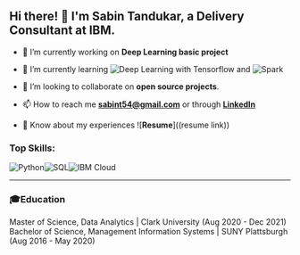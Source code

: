 <!--
**sabint54/sabint54** is a ✨ _special_ ✨ repository because its `README.md` (this file) appears on your GitHub profile.

Here are some ideas to get you started:

- 🔭 I’m currently working on ...
- 🌱 I’m currently learning ...
- 👯 I’m looking to collaborate on ...
- 🤔 I’m looking for help with ...
- 💬 Ask me about ...
- 📫 How to reach me: ...
- 😄 Pronouns: ...
- ⚡ Fun fact: ...
-->
## Hi there! 👋 I'm Sabin Tandukar, a Delivery Consultant at IBM.

- 🔭 I’m currently working on **Deep Learning basic project**

- 🌱 I’m currently learning ![**Deep Learning with Tensorflow**](https://img.shields.io/badge/TensorFlow-FF6F00?style=for-the-badge&logo=tensorflow&logoColor=white) and ![**Spark**](https://img.shields.io/badge/Spark-FF6F00?style=for-the-badge&logo=apache-spark&logoColor=white)
  
- 👯 I’m looking to collaborate on **open source projects**.

- 📫 How to reach me **sabint54@gmail.com** or through [**LinkedIn**](https://www.linkedin.com/in/sabin-tandukar-/)

- 📄 Know about my experiences ![**Resume**]((resume link))

### Top Skills:
![Python](https://img.shields.io/badge/Python-3776AB?style=for-the-badge&logo=python&logoColor=white)![SQL](https://img.shields.io/badge/MySQL-00000F?style=for-the-badge&logo=mysql&logoColor=white)![IBM Cloud](https://img.shields.io/badge/IBM%20Cloud-1261FE?style=for-the-badge&logo=IBM%20Cloud&logoColor=white)

---

### 🎓Education
Master of Science, Data Analytics | Clark University (Aug 2020 - Dec 2021)
Bachelor of Science, Management Information Systems | SUNY Plattsburgh (Aug 2016 - May 2020)
